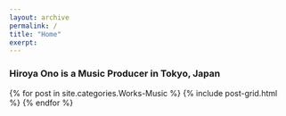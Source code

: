 ```yaml
---
layout: archive
permalink: /
title: "Home"
exerpt: 
---
```

<h3 class="home">Hiroya Ono is a Music Producer in Tokyo, Japan</h3>
<div class="tiles">
{% for post in site.categories.Works-Music %}
	{% include post-grid.html %}
{% endfor %}
</div><!-- /.tiles -->

